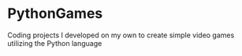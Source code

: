 # PythonGames
Coding projects I developed on my own to create simple video games utilizing the Python language
